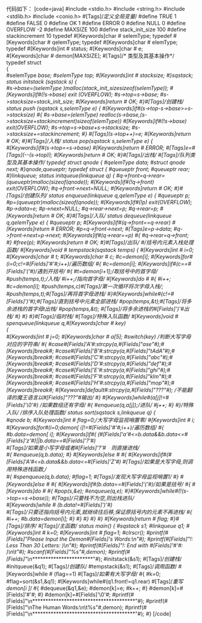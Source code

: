 代码如下：
[code=java]
#include   <stdio.h> 
#include   <string.h> 
#include   <stdlib.h> 
#include   <conio.h> 
#[Tags]/*定义全局变量*/ 
#define   TRUE   1 
#define   FALSE   0 
#define   OK   1 
#define   ERROR   0 
#define   NULL   0 
#define   OVERFLOW   -2 
#define   MAXSIZE   100 
#define   stack_init_size   100 
#define   stackincrement   10 
typedef   #[Keywords]char #  selemType; 
typedef   #[Keywords]char #  qelemType; 
typedef   #[Keywords]char #  elemType; 
typedef   #[Keywords]int #  status; 
#[Keywords]char #  e;     
#[Keywords]char #  demon[MAXSIZE];
#[Tags]/* 类型及其基本操作*/   
typedef   struct   
{   
	#selemType   *base;
	#selemType   *top;
	#[Keywords]int #  stacksize; 
#}sqstack;     
status   initstack   (sqstack   *s) 
{     
	#s->base=(selemType   *)malloc(stack_init_size*sizeof(selemType));
	#[Keywords]if#(!s->base)   exit   (OVERFLOW); 
	#s->top=s->base;
	#s->stacksize=stack_init_size;
	#[Keywords]return #  OK; 
#}#[Tags]/*创建栈*/ 
status   push   (sqstack   *s,selemType   e) 
{ 
	#[Keywords]if#(s->top-s->base>=s->stacksize) 
	#{
		#s->base=(elemType*)   realloc(s->base,(s->stacksize+stackincrement)*sizeof(elemType))
		#[Keywords]if#(!s->base)   exit(OVERFLOW); 
		#s->top=s->base+s->stacksize;
		#s->stacksize+=stackincrement;
	#} 
	#[Tags]*(s->top++)=e; 
	#[Keywords]return #  OK; 
#}#[Tags]/*入栈*/ 
status   pop(sqstack   *s,selemType   *e) 
{     
	#[Keywords]if#(s->top==s->base)   #[Keywords]return #  ERROR; 
	#[Tags]*e=#[Tags]*(--(s->top)); 
	#[Keywords]return #  OK; 
#}#[Tags]/*出栈*/ 
#[Tags]/*队列类型及其基本操作*/ 
typedef   struct   qnode 
{ 
	#qelemType   data;
	#struct   qnode   *next;
#}qnode,*queueptr; 
typedef   struct 
{ 
	#queueptr   front;
	#queueptr   rear;
#}linkqueue; 
status   initqueue(linkqueue   *q) 
{ 
	#q->front=q->rear=(queueptr)malloc(sizeof(qnode));
	#[Keywords]if#(!q->front)   exit(OVERFLOW); 
	#q->front->next=NULL;
	#[Keywords]return #  OK; 
#}#[Tags]/*创建队列*/ 
status   enqueue(linkqueue   *q,qelemType   e) 
{ 
	#queueptr   p;
	#p=(queueptr)malloc(sizeof(qnode));
	#[Keywords]if#(!p)   exit(OVERFLOW); 
	#p->data=e;
	#p->next=NULL;
	#q->rear->next=p;
	#q->rear=p;
	#[Keywords]return #  OK; 
#}#[Tags]/*入队*/ 
status   dequeue(linkqueue   *q,qelemType   *e) 
{ 
	#queueptr   p;
	#[Keywords]if#(q->front==q->rear)   #[Keywords]return #  ERROR; 
	#p=q->front->next;
	#[Tags]*e=p->data; 
	#q->front->next=p->next;
	#[Keywords]if#(q->rear==p) 
	#{
		#q->rear=q->front;
	#} 
	#free(p);
	#[Keywords]return #  OK;
#}#[Tags]/*出队*/ 
 #/*括号内元素入栈处理函数*/
#[Keywords]void #  tempstack(sqstack   *temps) 
{ 
	#[Keywords]int #  i=0; 
	#[Keywords]char #  t; 
	#[Keywords]char #  c;
	#c=demon[i];
	#[Keywords]for#(i=0;c!=#[Fields]'#'#;i++)/*遍历数组*/
	#{
		#c=demon[i];
		#[Keywords]if#(c==#[Fields]'('#)/*遇到开括号*/
		#{
			#t=demon[i+1];/*取括号中的首字母*/
			#push(temps,t);/*入栈*/
			#i++;/*指向首字母*/
			#[Keywords]do #
			#{
				#i++;
				#c=demon[i];
				#push(temps,c)#[Tags]/*第一次循环将次字母入栈*/;
				#push(temps,t);#[Tags]/*再将首字母进栈*/
			#}#[Keywords]while#(c!=#[Fields]')'#);#[Tags]/*直到括号中元素全部进栈*/ 
			#pop(temps,&t);#[Tags]/*将多余进栈的首字母t出栈*/
			#pop(temps,&t);   #[Tags]/*将多余进栈的#[Fields]')'#出栈*/
		#} 
	#} 
#}#[Tags]/*临时栈*/ 
#[Tags]/*特殊入队函数*/
#[Keywords]void #  spenqueue(linkqueue   *q,#[Keywords]char #  key)     
{     
	#[Keywords]int #  j=0;
	#[Keywords]char #  a[5]; 
	#switch(key)   /*判断大写字母对应的字符串*/
	#{
	#case#[Fields]'A'#:strcpy(a,#[Fields]"ase"#);#[Keywords]break#;
	#case#[Fields]'B'#:strcpy(a,#[Fields]"tAdA"#);#[Keywords]break#;
	#case#[Fields]'C'#:strcpy(a,#[Fields]"abc"#);#[Keywords]break#;
	#case#[Fields]'D'#:strcpy(a,#[Fields]"def"#);#[Keywords]break#;
	#case#[Fields]'E'#:strcpy(a,#[Fields]"ghi"#);#[Keywords]break#;
	#case#[Fields]'F'#:strcpy(a,#[Fields]"klm"#);#[Keywords]break#;
	#case#[Fields]'H'#:strcpy(a,#[Fields]"mop"#);#[Keywords]break#;
	#[Keywords]default#:strcpy(a,#[Fields]"???"#);   /*不能翻译的魔王语言以#[Fields]"???"#输出*/ 
	#} 
	#[Keywords]while#(a[j]!=#[Fields]'\0'#)   /*如果数组还有字母*/ 
	#{
		#enqueue(q,a[j]);/*进队*/
		#j++;
	#} 
#}/*特殊入队*/ 
/*排序入队处理函数*/ 
status   sort(sqstack   *s,linkqueue   *q) 
{     
	#qnode   b;
	#[Keywords]int #  flag=0;/*大写字母监视哨置零*/ 
	#[Keywords]int #  i; 
	#[Keywords]for#(i=0;demon[   i]!=#[Fields]'#'#;i++)/*遍历数组*/ 
	#{
		#b.data=demon[   i];
		#[Keywords]if#(   (#[Fields]'a'#<=b.data&&b.data<=#[Fields]'z'#)||b.data==#[Fields]'?'#)   
		#[Tags]/*如果是小写字母或者#[Fields]'?'#　则直接进栈*/     
		#{
			#enqueue(q,b.data);
		#} 
		#[Keywords]else #
		#{
			#[Keywords]if#(#[Fields]'A'#<=b.data&&b.data<=#[Fields]'Z'#)   #[Tags]/*如果是大写字母,则调用特殊进栈函数,*/     
			#{
				#spenqueue(q,b.data);
				#flag=1;   #[Tags]/*发现大写字母监视哨置1*/
			#} 
			#[Keywords]else #
			#{
				#[Keywords]if#(b.data==#[Fields]'('#)/*如果是括号*/ 
				#{
					#[Keywords]do #
					#{
						#pop(s,&e);
						#enqueue(q,e);
					#}#[Keywords]while#(!(s->top==s->base));   #[Tags]/*只要栈不为空,则出栈进队*/     
					#[Keywords]while #  (b.data!=#[Fields]')'#)   
					#[Tags]/*只要还指向括号内元素,就继续往后移,保证原括号内的元素不再进栈*/ 
					#{
						#i++;
						#b.data=demon[i];
					#} 
				#} 
			#} 
		#} 
	#}
	#[Keywords]return #  flag; 
#}#[Tags]/*排序*/
#[Tags]/*主函数*/
status   main() 
{ 
	#sqstack   s1;
	#linkqueue   q1;
	#[Keywords]int #  k=0; 
	#[Keywords]int #  flag=1; 
	#clrscr();
	#printf(#[Fields]"Please   Input   the   Demon#[Fields]'s   Words:\n"#);
	#printf(#[Fields]"!:   Less   Than   30   Letters:   )\n"#);
	#printf(#[Fields]"!:   End   with   #[Fields]'#'#:   )\n\t"#);
	#scanf(#[Fields]"%s"#,demon);
	#printf(#[Fields]"\n***************************************"#);
	#initstack(&s1);   #[Tags]/*创建栈*/
	#initqueue(&q1);   #[Tags]/*创建队*/
	#tempstack(&s1);   #[Tags]/*调用函数*/
	#[Keywords]while #  (flag==1)   #[Tags]/*如果有大写字母*/ 
	#{
		#k=0;
		#flag=sort(&s1,&q1);
		#[Keywords]while#(q1.front!=q1.rear)   #[Tags]/*重写demon[i   ]*/ 
		#{
			#dequeue(&q1,&e);
			#demon[k]=e;
			#k++;
		#}
		#demon[k]=#[Fields]'#'#;
	#}
	#demon[k]=#[Fields]'\0'#;
	#printf(#[Fields]"\n***************************************"#);
	#printf(#[Fields]"\nThe   Human   Words:\n\t%s"#,demon);
	#printf(#[Fields]"\n***************************************"#);
#}
[/code]